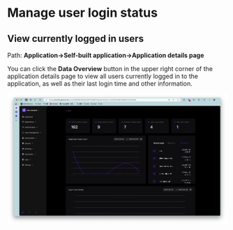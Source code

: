 # Manage user login status

<LastUpdated/>

## View currently logged in users

Path: **Application->Self-built application->Application details page**

You can click the **Data Overview** button in the upper right corner of the application details page to view all users currently logged in to the application, as well as their last login time and other information.

![](./images/app-overview.png)
